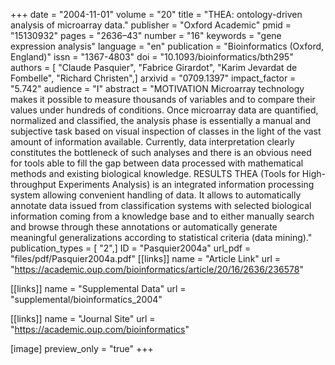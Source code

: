+++
date = "2004-11-01"
volume = "20"
title = "THEA: ontology-driven analysis of microarray data."
publisher = "Oxford Academic"
pmid = "15130932"
pages = "2636–43"
number = "16"
keywords = "gene expression analysis"
language = "en"
publication = "Bioinformatics (Oxford, England)"
issn = "1367-4803"
doi = "10.1093/bioinformatics/bth295"
authors = [ "Claude Pasquier", "Fabrice Girardot", "Karim Jevardat de Fombelle", "Richard Christen",]
arxivid = "0709.1397"
impact_factor = "5.742"
audience = "I"
abstract = "MOTIVATION Microarray technology makes it possible to measure thousands of variables and to compare their values under hundreds of conditions. Once microarray data are quantified, normalized and classified, the analysis phase is essentially a manual and subjective task based on visual inspection of classes in the light of the vast amount of information available. Currently, data interpretation clearly constitutes the bottleneck of such analyses and there is an obvious need for tools able to fill the gap between data processed with mathematical methods and existing biological knowledge. RESULTS THEA (Tools for High-throughput Experiments Analysis) is an integrated information processing system allowing convenient handling of data. It allows to automatically annotate data issued from classification systems with selected biological information coming from a knowledge base and to either manually search and browse through these annotations or automatically generate meaningful generalizations according to statistical criteria (data mining)."
publication_types = [ "2",]
ID = "Pasquier2004a"
url_pdf = "files/pdf/Pasquier2004a.pdf"
[[links]]
name = "Article Link"
url = "https://academic.oup.com/bioinformatics/article/20/16/2636/236578"

[[links]]
name = "Supplemental Data"
url = "supplemental/bioinformatics_2004"

[[links]]
name = "Journal Site"
url = "https://academic.oup.com/bioinformatics"

[image]
preview_only = "true"
+++
